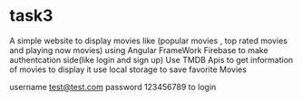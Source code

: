 # task3
 A simple website to display movies like (popular movies , top rated movies and playing now movies)
 using Angular FrameWork
 Firebase to make authentcation side(like login and sign up)
 Use TMDB Apis to get information of movies to display it 
 use local storage to save favorite Movies

username test@test.com
password 123456789
to login
